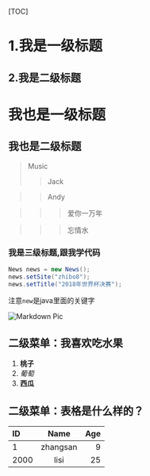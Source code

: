 [TOC]
# 1.我是一级标题
## 2.我是二级标题
我也是一级标题
============

我也是二级标题
------------
> Music
>> Jack

>> Andy

>>> 爱你一万年

>>> 忘情水
### 我是三级标题,跟我学代码

``` java
News news = new News();
news.setSite("zhibo8");
news.setTitle("2018年世界杯决赛");
```
注意``new``是java里面的关键字

![Markdown Pic](http://common.cnblogs.com/images/banner/banner-q-20170208.png, "flow on me.")

二级菜单：我喜欢吃水果
------
1. **桃子**
2. *葡萄*
3. __西瓜__

二级菜单：表格是什么样的？
------

|   ID   |   Name   |   Age   |
|:------|:------:   |------:  |
|  1    | zhangsan  | 9    |
| 2000  | lisi      |  25    |
